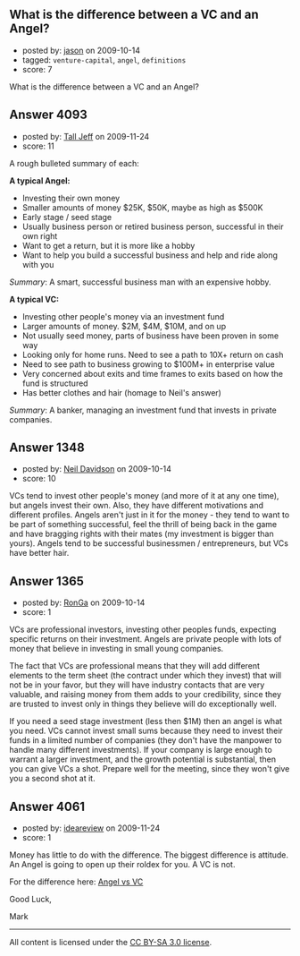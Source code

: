 ## What is the difference between a VC and an Angel?

- posted by: [jason](https://stackexchange.com/users/-1/393-jason) on 2009-10-14
- tagged: `venture-capital`, `angel`, `definitions`
- score: 7

What is the difference between a VC and an Angel?


## Answer 4093

- posted by: [Tall Jeff](https://stackexchange.com/users/-1/957-tall-jeff) on 2009-11-24
- score: 11

A rough bulleted summary of each:

**A typical Angel:**

 - Investing their own money
 - Smaller amounts of money $25K, $50K, maybe as high as $500K
 - Early stage / seed stage
 - Usually business person or retired business person, successful in their own right
 - Want to get a return, but it is more like a hobby
 - Want to help you build a successful business and help and ride along with you

*Summary*: A smart, successful business man with an expensive hobby.

**A typical VC:**

 - Investing other people's money via an investment fund
 - Larger amounts of money. $2M, $4M, $10M, and on up
 - Not usually seed money, parts of business have been proven in some way
 - Looking only for home runs. Need to see a path to 10X+ return on cash
 - Need to see path to business growing to $100M+ in enterprise value
 - Very concerned about exits and time frames to exits based on how the fund is structured
 - Has better clothes and hair (homage to Neil's answer)

*Summary*: A banker, managing an investment fund that invests in private companies.




## Answer 1348

- posted by: [Neil Davidson](https://stackexchange.com/users/-1/210-neil-davidson) on 2009-10-14
- score: 10

VCs tend to invest other people's money (and more of it at any one time), but angels invest their own. Also, they have different motivations and different profiles. Angels aren't just in it for the money - they tend to want to be part of something successful, feel the thrill of being back in the game and have bragging rights with their mates (my investment is bigger than yours). Angels tend to be successful businessmen / entrepreneurs, but VCs have better hair.



## Answer 1365

- posted by: [RonGa](https://stackexchange.com/users/-1/218-ronga) on 2009-10-14
- score: 1

VCs are professional investors, investing other peoples funds, expecting specific returns on their investment.  Angels are private people with lots of money that believe in investing in small young companies.

The fact that VCs are professional means that they will add different elements to the term sheet (the contract under which they invest) that will not be in your favor, but they will have industry contacts that are very valuable, and raising money from them adds to your credibility, since they are trusted to invest only in things they believe will do exceptionally well.

If you need a seed stage investment (less then $1M) then an angel is what you need.  VCs cannot invest small sums because they need to invest their funds in a limited number of companies (they don't have the manpower to handle many different investments).  If your company is large enough to warrant a larger investment, and the growth potential is substantial, then you can give VCs a  shot.  Prepare well for the meeting, since they won't give you a second shot at it.


## Answer 4061

- posted by: [ideareview](https://stackexchange.com/users/-1/1652-ideareview) on 2009-11-24
- score: 1

<p>Money has little to do with the difference. The biggest difference is attitude. An Angel is going to open up their roldex for you. A VC is not.</p>

<p>For the difference here:
<a href="http://www.angelcapitalassociation.org/dir%5Fdownloads/resources/RSCH%5F-%5FAngels%5Fvs.%5FVenture%5FCapitalists%5F-%5FThe%5FEffect%5Fof%5FValue-Adding%5FAbilities,%5FFairness,%5FTrust,%5Fand%5Fthe%5FLegal%5FSystem%5F-%5F12.07.pdf" rel="nofollow">Angel vs VC</a></p>

<p>Good Luck,</p>

<p>Mark</p>




---

All content is licensed under the [CC BY-SA 3.0 license](https://creativecommons.org/licenses/by-sa/3.0/).
